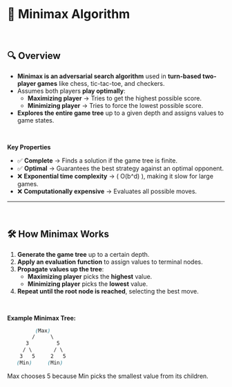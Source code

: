 # 🌟 Minimax Algorithm  

<br>

## 🔍 **Overview**  
- **Minimax is an adversarial search algorithm** used in **turn-based two-player games** like chess, tic-tac-toe, and checkers.  
- Assumes both players **play optimally**:  
  - **Maximizing player** → Tries to get the highest possible score.  
  - **Minimizing player** → Tries to force the lowest possible score.  
- **Explores the entire game tree** up to a given depth and assigns values to game states.  

<br>

**Key Properties**  
- ✅ **Complete** → Finds a solution if the game tree is finite.  
- ✅ **Optimal** → Guarantees the best strategy against an optimal opponent.  
- ❌ **Exponential time complexity** → \( O(b^d) \), making it slow for large games.  
- ❌ **Computationally expensive** → Evaluates all possible moves.  

---
<br>

## 🛠 **How Minimax Works**  
1. **Generate the game tree** up to a certain depth.  
2. **Apply an evaluation function** to assign values to terminal nodes.  
3. **Propagate values up the tree**:  
   - **Maximizing player** picks the **highest** value.  
   - **Minimizing player** picks the **lowest** value.  
4. **Repeat until the root node is reached**, selecting the best move.  

<br>

**Example Minimax Tree:**  

```css
         (Max)
        /     \
      3         5
     / \       / \
    3   5     2   5
   (Min)     (Min)
```

Max chooses 5 because Min picks the smallest value from its children.
